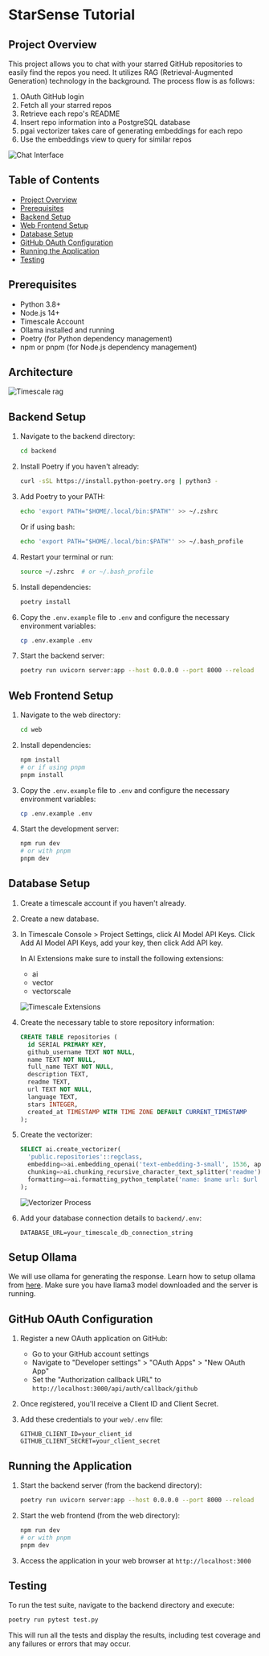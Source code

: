 # StarSense Tutorial

## Project Overview

This project allows you to chat with your starred GitHub repositories to easily find the repos you need. It utilizes RAG (Retrieval-Augmented Generation) technology in the background. The process flow is as follows:

1. OAuth GitHub login
2. Fetch all your starred repos
3. Retrieve each repo's README
4. Insert repo information into a PostgreSQL database
5. pgai vectorizer takes care of generating embeddings for each repo
6. Use the embeddings view to query for similar repos

![Chat Interface](images/chat.png)

## Table of Contents

- [Project Overview](#project-overview)
- [Prerequisites](#prerequisites)
- [Backend Setup](#backend-setup)
- [Web Frontend Setup](#web-frontend-setup)
- [Database Setup](#database-setup)
- [GitHub OAuth Configuration](#github-oauth-configuration)
- [Running the Application](#running-the-application)
- [Testing](#testing)

## Prerequisites

- Python 3.8+
- Node.js 14+
- Timescale Account
- Ollama installed and running
- Poetry (for Python dependency management)
- npm or pnpm (for Node.js dependency management)

## Architecture

![Timescale rag](images/timescale.PNG)

## Backend Setup

1. Navigate to the backend directory:

   ```bash
   cd backend
   ```

2. Install Poetry if you haven't already:

   ```bash
   curl -sSL https://install.python-poetry.org | python3 -
   ```

3. Add Poetry to your PATH:

   ```bash
   echo 'export PATH="$HOME/.local/bin:$PATH"' >> ~/.zshrc
   ```

   Or if using bash:

   ```bash
   echo 'export PATH="$HOME/.local/bin:$PATH"' >> ~/.bash_profile
   ```

4. Restart your terminal or run:

   ```bash
   source ~/.zshrc  # or ~/.bash_profile
   ```

5. Install dependencies:

   ```bash
   poetry install
   ```

6. Copy the `.env.example` file to `.env` and configure the necessary environment variables:

   ```bash
   cp .env.example .env
   ```

7. Start the backend server:
   ```bash
   poetry run uvicorn server:app --host 0.0.0.0 --port 8000 --reload
   ```

## Web Frontend Setup

1. Navigate to the web directory:

   ```bash
   cd web
   ```

2. Install dependencies:

   ```bash
   npm install
   # or if using pnpm
   pnpm install
   ```

3. Copy the `.env.example` file to `.env` and configure the necessary environment variables:

   ```bash
   cp .env.example .env
   ```

4. Start the development server:
   ```bash
   npm run dev
   # or with pnpm
   pnpm dev
   ```

## Database Setup

1. Create a timescale account if you haven't already.
2. Create a new database.
3. In Timescale Console > Project Settings, click AI Model API Keys.
   Click Add AI Model API Keys, add your key, then click Add API key.

   In AI Extensions make sure to install the following extensions:

   - ai
   - vector
   - vectorscale

   ![Timescale Extensions](images/timescale-activate-extenstions.png)

4. Create the necessary table to store repository information:

   ```sql
   CREATE TABLE repositories (
     id SERIAL PRIMARY KEY,
     github_username TEXT NOT NULL,
     name TEXT NOT NULL,
     full_name TEXT NOT NULL,
     description TEXT,
     readme TEXT,
     url TEXT NOT NULL,
     language TEXT,
     stars INTEGER,
     created_at TIMESTAMP WITH TIME ZONE DEFAULT CURRENT_TIMESTAMP
   );
   ```

5. Create the vectorizer:

   ```sql
   SELECT ai.create_vectorizer(
     'public.repositories'::regclass,
     embedding=>ai.embedding_openai('text-embedding-3-small', 1536, api_key_name=>'OPENAI_API_KEY'),
     chunking=>ai.chunking_recursive_character_text_splitter('readme'),
     formatting=>ai.formatting_python_template('name: $name url: $url content: $chunk')
   );
   ```

   ![Vectorizer Process](images/vectorizer.png)

6. Add your database connection details to `backend/.env`:
   ```
   DATABASE_URL=your_timescale_db_connection_string
   ```

## Setup Ollama

We will use ollama for generating the response.
Learn how to setup ollama from [here](https://github.com/ollama/ollama).
Make sure you have llama3 model downloaded and the server is running.

## GitHub OAuth Configuration

1. Register a new OAuth application on GitHub:

   - Go to your GitHub account settings
   - Navigate to "Developer settings" > "OAuth Apps" > "New OAuth App"
   - Set the "Authorization callback URL" to `http://localhost:3000/api/auth/callback/github`

2. Once registered, you'll receive a Client ID and Client Secret.

3. Add these credentials to your `web/.env` file:
   ```
   GITHUB_CLIENT_ID=your_client_id
   GITHUB_CLIENT_SECRET=your_client_secret
   ```

## Running the Application

1. Start the backend server (from the backend directory):

   ```bash
   poetry run uvicorn server:app --host 0.0.0.0 --port 8000 --reload
   ```

2. Start the web frontend (from the web directory):

   ```bash
   npm run dev
   # or with pnpm
   pnpm dev
   ```

3. Access the application in your web browser at `http://localhost:3000`

## Testing

To run the test suite, navigate to the backend directory and execute:

```bash
poetry run pytest test.py
```

This will run all the tests and display the results, including test coverage and any failures or errors that may occur.
